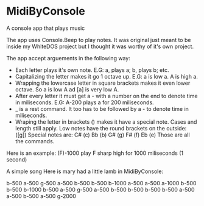 # MidiByConsole
A console app that plays music

The app uses Console.Beep to play notes. It was original just meant to be inside my WhiteDOS project but I thought it was worthy of it's own project.

The app accept arguements in the following way:

* Each letter plays it's own note. E.G: a, plays a; b, plays b; etc.
* Capitalizing the letter makes it go 1 octave up. E.G: a is low a. A is high a.
* Wrapping the lowercase letter in square brackets makes it even lower octave. So a is low A ad \[a\] is very low A.
* After every letter it must get a - with a number on the end to denote time in miliseconds. E.G: A-200 plays a for 200 miliseconds.
* _ is a rest command. It too has to be followed by a - to denote time in miliseconds.
* Wraping the letter in brackets () makes it have a special note. Cases and length still apply. Low notes have the round brackets on the outside: \(\[g\]\) Special notes are:
C# (c)
Bb (b)
G# (g)
F# (f)
Eb (e)
Those are all the commands.

Here is an example: (F)-1000 play F sharp high for 1000 miliseconds (1 second)

A simple song
Here is mary had a little lamb in MidiByConsole:

b-500 a-500 g-500 a-500 b-500 b-500 b-1000 a-500 a-500 a-1000 b-500 b-500 b-1000 b-500 a-500 g-500 a-500 b-500 b-500 b-500 b-500 a-500 a-500 b-500 a-500 g-2000
